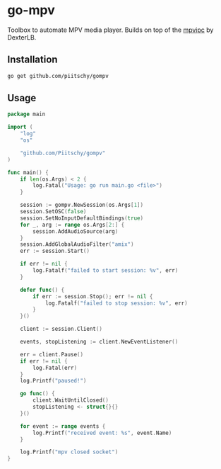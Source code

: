# go-mpv

Toolbox to automate MPV media player. Builds on top of the [mpvipc](https://github.com/dexterlb/mpvipc) by DexterLB.

## Installation

```bash
go get github.com/piitschy/gompv
```

## Usage

```go 
package main

import (
	"log"
	"os"

	"github.com/Piitschy/gompv"
)

func main() {
	if len(os.Args) < 2 {
		log.Fatal("Usage: go run main.go <file>")
	}

	session := gompv.NewSession(os.Args[1])
	session.SetOSC(false)
	session.SetNoInputDefaultBindings(true)
	for _, arg := range os.Args[2:] {
		session.AddAudioSource(arg)
	}
	session.AddGlobalAudioFilter("amix")
	err := session.Start()

	if err != nil {
		log.Fatalf("failed to start session: %v", err)
	}

	defer func() {
		if err := session.Stop(); err != nil {
			log.Fatalf("failed to stop session: %v", err)
		}
	}()

	client := session.Client()

	events, stopListening := client.NewEventListener()

	err = client.Pause()
	if err != nil {
		log.Fatal(err)
	}
	log.Printf("paused!")

	go func() {
		client.WaitUntilClosed()
		stopListening <- struct{}{}
	}()

	for event := range events {
		log.Printf("received event: %s", event.Name)
	}

	log.Printf("mpv closed socket")
}
```

